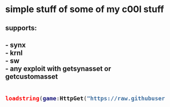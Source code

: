 # simple stuff of some of my c00l stuff
<h2>supports:<h2>
  - synx </br>
- krnl </br>
- sw </br>
- any exploit with getsynasset or getcustomasset </br></br>

```lua
loadstring(game:HttpGet("https://raw.githubusercontent.com/specowos/specs-scripts/main/ui/main.lua"))()```
